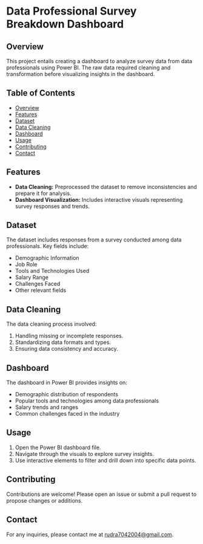 # Data Professional Survey Breakdown Dashboard

## Overview

This project entails creating a dashboard to analyze survey data from data professionals using Power BI. The raw data required cleaning and transformation before visualizing insights in the dashboard.

## Table of Contents

- [Overview](#overview)
- [Features](#features)
- [Dataset](#dataset)
- [Data Cleaning](#data-cleaning)
- [Dashboard](#dashboard)
- [Usage](#usage)
- [Contributing](#contributing)
- [Contact](#contact)

## Features

- **Data Cleaning:** Preprocessed the dataset to remove inconsistencies and prepare it for analysis.
- **Dashboard Visualization:** Includes interactive visuals representing survey responses and trends.

## Dataset

The dataset includes responses from a survey conducted among data professionals. Key fields include:

- Demographic Information
- Job Role
- Tools and Technologies Used
- Salary Range
- Challenges Faced
- Other relevant fields

## Data Cleaning

The data cleaning process involved:

1. Handling missing or incomplete responses.
2. Standardizing data formats and types.
3. Ensuring data consistency and accuracy.

## Dashboard

The dashboard in Power BI provides insights on:

- Demographic distribution of respondents
- Popular tools and technologies among data professionals
- Salary trends and ranges
- Common challenges faced in the industry

## Usage

1. Open the Power BI dashboard file.
2. Navigate through the visuals to explore survey insights.
3. Use interactive elements to filter and drill down into specific data points.

## Contributing

Contributions are welcome! Please open an issue or submit a pull request to propose changes or additions.

## Contact

For any inquiries, please contact me at rudra7042004@gmail.com.
